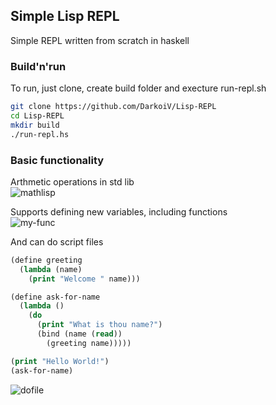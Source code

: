 ## Simple Lisp REPL
Simple REPL written from scratch in haskell

### Build'n'run
To run, just clone, create build folder and execture run-repl.sh 
```bash
git clone https://github.com/DarkoiV/Lisp-REPL
cd Lisp-REPL
mkdir build
./run-repl.hs
```

### Basic functionality
Arthmetic operations in std lib  
![mathlisp](https://github.com/DarkoiV/Lisp-REPL/assets/25897608/3eb0f5fa-8da4-49e3-9b0c-29cbbf0cf53c)

Supports defining new variables, including functions  
![my-func](https://github.com/DarkoiV/Lisp-REPL/assets/25897608/447f0c77-a54b-41e8-8db2-8e882578fb74)

And can do script files  
```lisp
(define greeting
  (lambda (name)
    (print "Welcome " name)))

(define ask-for-name
  (lambda ()
    (do
      (print "What is thou name?")
      (bind (name (read))
        (greeting name)))))

(print "Hello World!")
(ask-for-name)
```
![dofile](https://github.com/DarkoiV/Lisp-REPL/assets/25897608/d3fc7942-751b-4555-af8a-c978fa4cd6b2)
